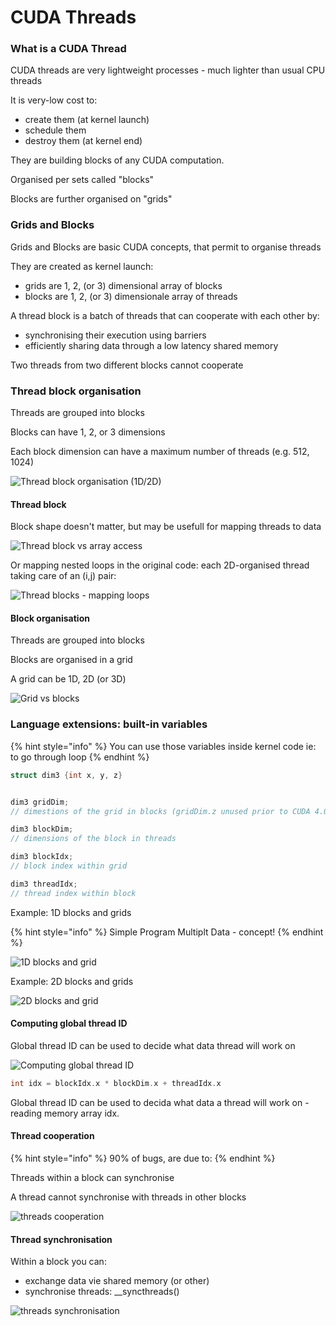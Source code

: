 # CUDA Threads

### What is a CUDA Thread

CUDA threads are very lightweight processes - much lighter than usual CPU threads

It is very-low cost to:

* create them \(at kernel launch\)
* schedule them
* destroy them \(at kernel end\)

They are building blocks of any CUDA computation.

Organised per sets called "blocks"

Blocks are further organised on "grids"



### Grids and Blocks

Grids and Blocks are basic CUDA concepts, that permit to organise threads

They are created as kernel launch:

* grids are 1, 2, \(or 3\) dimensional array of blocks
* blocks are 1, 2, \(or 3\) dimensionale array of threads

A thread block is a batch of threads that can cooperate with each other by:

* synchronising their execution using barriers
* efficiently sharing data through a low latency shared memory

Two threads from two different blocks cannot cooperate



### Thread block organisation

Threads are grouped into blocks

Blocks can have 1, 2, or 3 dimensions

Each block dimension can have a maximum number of threads \(e.g. 512, 1024\)

![Thread block organisation \(1D/2D\)](../.gitbook/assets/thread_block_organisation.jpeg)



#### Thread block

Block shape doesn't matter, but may be usefull for mapping threads to data

![Thread block vs array access](../.gitbook/assets/thread_block_array.jpeg)



Or mapping nested loops in the original code: each 2D-organised thread taking care of an \(i,j\) pair:

![Thread blocks - mapping loops](../.gitbook/assets/thread_block_loop.jpeg)



#### Block organisation

Threads are grouped into blocks

Blocks are organised in a grid

A grid can be 1D, 2D \(or 3D\)

![Grid vs blocks](../.gitbook/assets/block_organisation.jpeg)



### Language extensions: built-in variables

{% hint style="info" %}
You can use those variables inside kernel code ie: to go through loop 
{% endhint %}

```c
struct dim3 {int x, y, z}


dim3 gridDim;
// dimestions of the grid in blocks (gridDim.z unused prior to CUDA 4.0)

dim3 blockDim;
// dimensions of the block in threads

dim3 blockIdx;
// block index within grid

dim3 threadIdx;
// thread index within block
```

Example: 1D blocks and grids

{% hint style="info" %}
Simple Program Multiplt Data - concept!
{% endhint %}

![1D blocks and grid](../.gitbook/assets/block_1d.jpeg)



Example: 2D blocks and grids

![2D blocks and grid](../.gitbook/assets/block_2d.jpeg)



#### Computing global thread ID

Global thread ID can be used to decide what data thread will work on

![Computing global thread ID](../.gitbook/assets/global_thread_id.jpeg)



```c
int idx = blockIdx.x * blockDim.x + threadIdx.x
```

Global thread ID can be used to decida what data a thread will work on - reading memory array idx.





#### Thread cooperation

{% hint style="info" %}
90% of bugs, are due to:
{% endhint %}

Threads within a block can synchronise

A thread cannot synchronise with threads in other blocks

![threads cooperation](../.gitbook/assets/thread_cooperation.jpeg)



#### Thread synchronisation

Within a block you can:

* exchange data vie shared memory \(or other\)
* synchronise threads: \_\_syncthreads\(\)

![threads synchronisation](../.gitbook/assets/thread_eynchronisation.jpeg)











